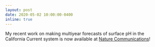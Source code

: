 ```yaml
---
layout: post
date: 2020-05-02 10:00:00-0400
inline: true 
---
```


My recent work on making multiyear forecasts of surface pH in the California Current system is now available at [Nature Communications](       https://www.nature.com/articles/s41467-020-15722-x)!
